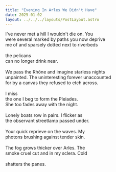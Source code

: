 ```yaml
---
title: "Evening In Arles We Didn't Have"
date: 2025-01-02
layout: ../../../layouts/PostLayout.astro
---
```


I've never met a hill I wouldn't die on. You  
were several marked by paths you now deprive  
me of and sparsely dotted next to riverbeds  
<br>
the pelicans  
can no longer drink near.  
<br>
We pass the Rhône and imagine starless nights  
unpainted. The uninteresting forever unaccounted  
for by a canvas they refused to etch across.  
<br>
I miss  
the one I beg to form the Pleiades.  
She too fades away with the night.  
<br>
Lonely boats row in pairs. I flicker as  
the observant streetlamp passed under.  
<br>
Your quick reprieve on the waves. My  
photons brushing against tender skin.  
<br>
The fog grows thicker over Arles. The  
smoke cruel cut and in my sclera. Cold  
<br>
shatters the panes.
